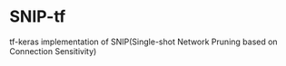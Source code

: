 # SNIP-tf
tf-keras implementation of SNIP(Single-shot Network Pruning based on Connection Sensitivity)
